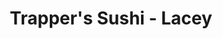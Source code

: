 ---
layout: place
title: Trapper's Sushi - Lacey
permalink: /washington/lacey/trapper-s-sushi-lacey.html
stateAbbr: WA
stateName: Washington
cityName: Lacey
seo:
  type: restaurant
  links: null
place_id: ChIJS0XNE5YLkVQRm8PrZEidYgY
photos:
  - name: >-
      places/ChIJS0XNE5YLkVQRm8PrZEidYgY/photos/AeeoHcJgMahQcizwN2WxpI9he0wfl6MdrO7UEc7aZnrmyvtlah5pqw5GvdyWNtUnGzX9UXfCfXus2Nx6uW8iJvVL6FjC40j45OM_D206jLmbHhwfUJi42i0_mtiVlDeOHH6IR0ebno80LiVsDa2qbxsQTZpmb-gBKdh-Fo2Wre1IW3vIasPDGgaWcgR1r5j-atWX3M2cmSzQ1XBh3a0Qqo3PYcJtO1F2nYqu8w7p_Y9MSNFwaKfRE55cmqDNOvFkZJP9jbqJT7jiB8GLBZrjimzlxtFrqcDjsxfJW1-gvMaL8Jps8w
    widthPx: 2000
    heightPx: 1240
    authorAttributions:
      - displayName: Trapper's Sushi - Lacey
        uri: https://maps.google.com/maps/contrib/113207436504697981492
        photoUri: >-
          https://lh3.googleusercontent.com/a-/ALV-UjUrJG0AnuCIj8yf7uMt4N63WTyRvc4UNjJHwyrE__Q976zgOjs=s100-p-k-no-mo
    flagContentUri: >-
      https://www.google.com/local/imagery/report/?cb_client=maps_api_places.places_api&image_key=!1e10!2sAF1QipOoyYRu4INn6PoGwAzy9jgKRlIuCHETRG1fF5H6&hl=en-US
    googleMapsUri: >-
      https://www.google.com/maps/place//data=!3m4!1e2!3m2!1sAF1QipOoyYRu4INn6PoGwAzy9jgKRlIuCHETRG1fF5H6!2e10!4m2!3m1!1s0x54910b9613cd454b:0x6629d4864ebc39b
  - name: >-
      places/ChIJS0XNE5YLkVQRm8PrZEidYgY/photos/AeeoHcJWHIahnPXY4S9zBZiy0hlHUvYE-QwrHSsLVnWQanVKZalnJImTbytDCehggLGJ3uRIghcceIbH8Gy7po2Zh8niELdiMEEQeXVrNurX547tCaGviBjbd4j26-6kITUjZGIODRZTMtOu_7xLnWRGBjI2UmJnnBDfLjPiIWfgjzGWRWh3MDCAAz8BtVqKp3V22y-todZDTLO9Vy0c2jNaeUkOJ_aKFX4xPh4D7PW0bhunMvUhQeOmOdSKTtH7SsXOOYajrz4v4cJ3o3NHOreRAhcuC6E2k5E1AqkrnRjz1HB5LQ
    widthPx: 1188
    heightPx: 1186
    authorAttributions:
      - displayName: Trapper's Sushi - Lacey
        uri: https://maps.google.com/maps/contrib/113207436504697981492
        photoUri: >-
          https://lh3.googleusercontent.com/a-/ALV-UjUrJG0AnuCIj8yf7uMt4N63WTyRvc4UNjJHwyrE__Q976zgOjs=s100-p-k-no-mo
    flagContentUri: >-
      https://www.google.com/local/imagery/report/?cb_client=maps_api_places.places_api&image_key=!1e10!2sAF1QipPVu0lvxwsYoShvQsE8HQ4A3SV4QZvkrry3sc8w&hl=en-US
    googleMapsUri: >-
      https://www.google.com/maps/place//data=!3m4!1e2!3m2!1sAF1QipPVu0lvxwsYoShvQsE8HQ4A3SV4QZvkrry3sc8w!2e10!4m2!3m1!1s0x54910b9613cd454b:0x6629d4864ebc39b
  - name: >-
      places/ChIJS0XNE5YLkVQRm8PrZEidYgY/photos/AeeoHcL6AdUDxePTepz9tQhoeKBwt_G3Nsu4EU1fiBNlPklY8bRCR2j9bnOw-HrZxP7vvbu6Owo5aw6kugfMuGvAK7OadHE-ASOKcVji8uS1nefHRuI0Ktf8-UxuGZL0MZtjHsPvW16uHj3mtQH16JI2K3_2mM79evBR8tVbq-oFtlGGmkkRny7cJXQ_xU28JvAyjl08D2TSbGY-KNY-09J29-aEuMoAhcNIl0W9hhczpkd1yalOAKBmbBGjwj47G6d5GJ-UuO3btL4WwmyW1Xq3qEa4tZxYAJpnW5rGFIs4FIjN2UzMwDVlZhe8D6cpUKR-pseDq_PvG8BNgZQsvp1tCX42cmXAfJ-8x4mMm13h7_oWulp2bxWqWW_LEKRu4qnaQrr-pvdwxLRDZzOJD43YKFmpDIlJ3CvfjrvJdAphQiy5YJM
    widthPx: 4096
    heightPx: 3072
    authorAttributions:
      - displayName: PanQuake Mask
        uri: https://maps.google.com/maps/contrib/106594228093884579829
        photoUri: >-
          https://lh3.googleusercontent.com/a-/ALV-UjVupFwnd8Hc_oABk3CdHHXKxW81Kf505gg1q-griuMyMPKvSxU=s100-p-k-no-mo
    flagContentUri: >-
      https://www.google.com/local/imagery/report/?cb_client=maps_api_places.places_api&image_key=!1e10!2sCIHM0ogKEICAgMDIr4-VngE&hl=en-US
    googleMapsUri: >-
      https://www.google.com/maps/place//data=!3m4!1e2!3m2!1sCIHM0ogKEICAgMDIr4-VngE!2e10!4m2!3m1!1s0x54910b9613cd454b:0x6629d4864ebc39b
  - name: >-
      places/ChIJS0XNE5YLkVQRm8PrZEidYgY/photos/AeeoHcJCORjz7bzxILFHWc9bbhzovig4qARjjYzY_vW5I0DceFN6dSIITZQorhJxX-5vdUy-d3H5aq2tTkjDxiKoRPjck7OKoRmQ8FQZyMKhueK313XVCXaiLohlr-sSze6uI25-9oASAPoIVBwgb5Xpun_V3PK38I_UWCN1pfNhjV5370D7kUssSj-o2AiZvV4UBySk4aZOw8jE_IRBP5jE9KcHjaYBO09Ty7eAcyt_W4EYCP7JchMvFmRG67lvJudyGPhvPsPOwvPYno7sv4klzcZMJRvJceGwobwCYMRLp__F8Sk4Q59Oce4KM211lucCkZ0DsWHanKzq40KJ07PSzx1pCYQgRyWI00CVgI0bXjKjqR-_LY1Kec6YZZ1K5defEKalxBL-UfyiG_Ga8oRf7a5EtydRcuOYueJIfvA5zjBr8Q
    widthPx: 4000
    heightPx: 3000
    authorAttributions:
      - displayName: Kevin Dao
        uri: https://maps.google.com/maps/contrib/107138007315334987504
        photoUri: >-
          https://lh3.googleusercontent.com/a/ACg8ocIPo2g8MLH8ZCwnXyOzf0BsiCSGknE-Dl1M7xY8V_pcJ0CSMg=s100-p-k-no-mo
    flagContentUri: >-
      https://www.google.com/local/imagery/report/?cb_client=maps_api_places.places_api&image_key=!1e10!2sCIHM0ogKEICAgICjnpvoZg&hl=en-US
    googleMapsUri: >-
      https://www.google.com/maps/place//data=!3m4!1e2!3m2!1sCIHM0ogKEICAgICjnpvoZg!2e10!4m2!3m1!1s0x54910b9613cd454b:0x6629d4864ebc39b
  - name: >-
      places/ChIJS0XNE5YLkVQRm8PrZEidYgY/photos/AeeoHcLQ-FzZ1a_7GdFi2oqVnkroSY4WJLBm30ffwzdN7EsXdGRjhgXE0MlxGr6TqIQSSt_SdzD3dqdZfiAuvV-K5clWrWruHZgkzw-xt0i5H88rJ-CWWQKq_qbPQXy9dmhd9TRMKt3yuiC-GA8eidHEJLdWmRdniFRa0nQfqGXCLmxW02edD0lahkAqnyVBPaaly7yaIq5j6xhSD_xSvjqDgPPvKqhckDe2BR1vE-pkF-tGcWId--TvJCkFaHmdaPeXYiZCSuUjDYcMLAw8usuz_dyAA8-Jl67kT1W5L0pBunvZF4d2s5fBI09dydk0B8fxx5iB1V7hp-mbqlMOoGCasvSB8aMw0rHlufGrpCzKOFoVp0KPb3CRDCVkhYLwqiZWw9PRoMakA53AhRCFUh4OWZLwujy9Mt2ZUK0y3HqLbDQ
    widthPx: 4032
    heightPx: 3024
    authorAttributions:
      - displayName: Aspen Sod
        uri: https://maps.google.com/maps/contrib/101478992262462924265
        photoUri: >-
          https://lh3.googleusercontent.com/a-/ALV-UjV84-vWD3TnQOCdJFOg3XxfHXlJUXoM40hIsDBwwmBEzS-EGoQ=s100-p-k-no-mo
    flagContentUri: >-
      https://www.google.com/local/imagery/report/?cb_client=maps_api_places.places_api&image_key=!1e10!2sCIHM0ogKEICAgIDr-PqHOQ&hl=en-US
    googleMapsUri: >-
      https://www.google.com/maps/place//data=!3m4!1e2!3m2!1sCIHM0ogKEICAgIDr-PqHOQ!2e10!4m2!3m1!1s0x54910b9613cd454b:0x6629d4864ebc39b
  - name: >-
      places/ChIJS0XNE5YLkVQRm8PrZEidYgY/photos/AeeoHcI18huVkqgk4pUJEw-F4MJSBpeTqDvBWQHI-6m3img2jx8YhJASec9fFmlXbeW0wPD9ugQxKyFXpwp4w9LKv71oVGXWujkVj3QErfUOlVxZKaPaWRXX2R__RbcqvnCKRZTACzXv66zNNHDZktBU3ERnw0VqpE5-B0lsFzdyLyDXA-NTSQjK9MUet-Uo1JXN1VPROEWXj9dksZIwf6M3kIDzMmpG7QfGRUKIdk9DX-aGpRKCymRkrTM4SG4VP4euRFVPlNr78uh4aJjLtmG1iweFVJnNjVock8XiYm6ISD3pS6VEoykcqXSulWLTHT7AN27tfHot7u9a3-DPZwx72AM7G21bmBHxlbtv2LRZKhFtsrXm53Nh0CRJC_ZdI_uSIjWb8nbyJd-e3KcNllaXfpQGweCI2dO_XzJqGjIXpgZDGA
    widthPx: 4080
    heightPx: 3072
    authorAttributions:
      - displayName: Drew Clancy
        uri: https://maps.google.com/maps/contrib/117610657022037279595
        photoUri: >-
          https://lh3.googleusercontent.com/a-/ALV-UjVShVclBLCkSW7xc_43kAm45fk8Kwjj-fGF98vhYu8h7taiT87XTA=s100-p-k-no-mo
    flagContentUri: >-
      https://www.google.com/local/imagery/report/?cb_client=maps_api_places.places_api&image_key=!1e10!2sCIHM0ogKEICAgIDr_-65bA&hl=en-US
    googleMapsUri: >-
      https://www.google.com/maps/place//data=!3m4!1e2!3m2!1sCIHM0ogKEICAgIDr_-65bA!2e10!4m2!3m1!1s0x54910b9613cd454b:0x6629d4864ebc39b
  - name: >-
      places/ChIJS0XNE5YLkVQRm8PrZEidYgY/photos/AeeoHcIIWYCKvu4TvDJYaXpDBc7mjwnnaVVpCiUM9yQ6aYh-HWlYeO6qjzEwqfZQ_bNwphhbsTKXuVCHTqcyah23Aq_iIJK-zcVWygRLIJTpkJumyoKvDh9MPthrcozqnLhZwLV2NoCV6dEAT2aWdlF2kLJEH0waBK6tEZuFqt-YN9JzaAlRs_lMWpvLqIzvpAcO3npI5Chw9iQ_K5Vj6Ri4Yl2_0_g0DEgHauRRdlainftNmLRBpzI2SUmjSYvsibc6ZdVPAUW_7EVJ7-ZV3h4TuBAMHgMX-2q3wW7iaeqCAezJwIzGsR2bbL6FsejtnwB6tQQ1_Z4BFb2gem--xMNIJfShemng1KY2bh-bx4r-nFUtixaLAfQqaQAXF_0YJDr2KlxxCAZlPdTmFhK3vNKk2ePFk_rqZ8kkdcAE_q7mASU
    widthPx: 3024
    heightPx: 4032
    authorAttributions:
      - displayName: Kyla Huntley
        uri: https://maps.google.com/maps/contrib/118333646433576312001
        photoUri: >-
          https://lh3.googleusercontent.com/a-/ALV-UjVg6zLWY2h_E2K0-lNBeO8fXN7ZP4O_6s1yEtnZTmifYQ-TASI=s100-p-k-no-mo
    flagContentUri: >-
      https://www.google.com/local/imagery/report/?cb_client=maps_api_places.places_api&image_key=!1e10!2sCIHM0ogKEICAgIDju9rMFw&hl=en-US
    googleMapsUri: >-
      https://www.google.com/maps/place//data=!3m4!1e2!3m2!1sCIHM0ogKEICAgIDju9rMFw!2e10!4m2!3m1!1s0x54910b9613cd454b:0x6629d4864ebc39b
  - name: >-
      places/ChIJS0XNE5YLkVQRm8PrZEidYgY/photos/AeeoHcJy0kw22HqijDL5YOldBCJhQ58vBa9IKqugpb95rj5cB7_sWacuoQWumtP7HuBNF7vc_uuSiXvU1OplDGDrCEyGJGnYdHa6UtcpJHdvBkqLo7ktRc0vI2PUvkQ1b7ZnNF-cCHHCdhMVrNvIiaSvFrBArMU2lwLQDAMCv81E90dBYXgNXzmHnRiJm-ulBXgVgM213MP4fcio5RJnZ8KtaIzk0P2E6hqv_LwW7ZouEAnBKinqyP-bKNA2JPZpaYwjUVZRCSMjlX9X3xXEbpmtNJ0hUlDZ9oBOP5xa76RvAi6l2GHCSQOa4dFqHDQCOHEn9M7Fc8xk0s8CDjL1ksvuLH4iUzzYhDWOLFUGP5DUqtNSVyrqg-hF1KPh_aCoO05EM9HLX91npPCnbUG75BT2ziIOLK4GLnhLJ2ffw2LfzrQzfMW1
    widthPx: 3000
    heightPx: 4000
    authorAttributions:
      - displayName: Christina McGathy
        uri: https://maps.google.com/maps/contrib/104109659435859754948
        photoUri: >-
          https://lh3.googleusercontent.com/a-/ALV-UjVfdpln9phLZ55-8-0OSH1dNYBAoi7nT_xmxSIDZo1qTSQ-2H3JKw=s100-p-k-no-mo
    flagContentUri: >-
      https://www.google.com/local/imagery/report/?cb_client=maps_api_places.places_api&image_key=!1e10!2sCIHM0ogKEICAgICdi_6ssgE&hl=en-US
    googleMapsUri: >-
      https://www.google.com/maps/place//data=!3m4!1e2!3m2!1sCIHM0ogKEICAgICdi_6ssgE!2e10!4m2!3m1!1s0x54910b9613cd454b:0x6629d4864ebc39b
  - name: >-
      places/ChIJS0XNE5YLkVQRm8PrZEidYgY/photos/AeeoHcLqkZqfZNTSKTVqWkzRJKvSRnZB5w4G5TQkpUWvS_1hivl1UoUCbMl8Fg3OiHjCDiN0AAbopCZ-YyWRu2GASs_OvQ7I4SGsvHvNjwPs2ayTaXVmCXzi31ycl953JmU810AOeX3JQ0e-rp4sjqe1WZmPNT3g82Rta_Yy2gm5od86P-gY9sre7G5qsWOycj7WWYlSqkEs5MBViU3fWzj8YauBi6GkQ9mDz9wyPvavVt4cpOdvb72f0qSzcxzEbGdw41m7Frcb873g8DlPiRWePZd8_R3EP22v8m2ZY36_dOIJnO5MwoEOPOlwVGKc2CPgKFmSccdwWeFUEk15Nd490dtw9LPKY5i_SkoyIO7XcjKEgyDttUiAD2uCq2DaBHxQGGJqvvUtFcYK7mocxQbcH0NvrAV6EGEWTKzc4k0nSx7YTA8K
    widthPx: 4080
    heightPx: 3072
    authorAttributions:
      - displayName: Drew Clancy
        uri: https://maps.google.com/maps/contrib/117610657022037279595
        photoUri: >-
          https://lh3.googleusercontent.com/a-/ALV-UjVShVclBLCkSW7xc_43kAm45fk8Kwjj-fGF98vhYu8h7taiT87XTA=s100-p-k-no-mo
    flagContentUri: >-
      https://www.google.com/local/imagery/report/?cb_client=maps_api_places.places_api&image_key=!1e10!2sCIHM0ogKEICAgIDr_57aogE&hl=en-US
    googleMapsUri: >-
      https://www.google.com/maps/place//data=!3m4!1e2!3m2!1sCIHM0ogKEICAgIDr_57aogE!2e10!4m2!3m1!1s0x54910b9613cd454b:0x6629d4864ebc39b
  - name: >-
      places/ChIJS0XNE5YLkVQRm8PrZEidYgY/photos/AeeoHcLKqnE1t2fRwQpx8r8f-t5uVl9ucdVgia0rDBQT_X-_WautQFgTPJE4fy2nbenTEI9ob4BDsQkoSzL4As0imW9E4zKMC_t0nOG-1Cz6WdlKN8x7CgVR2eqNgap1eLf51wva4buaYmvYQShdawZ-6o7OEzxVDIeDX5ZJJ5-eOEPczzXMkZMcm5epfP_oQ85CHEoTpPgQwnOuMYzoITBy_iIDfhTQ5nUG2Dd3h_jjfhwqiz_IogjxrK2Ac-2FEWnZ2voZ4lvTj4AsOS3cpbqJbRQX8_HdGCEyugxzrDuWbQjrFsOVPoEZkhp5OqBPPcq9cXAK-DpLAzOulQNBYECM0HfKtjrWve8ME7H18POSGtcOeSV13xB-mSgC1QFrkB7EsStthfD4uN13mDQQWsCXPLVcnhOWLLOpBz1Av_3FcbMuMgR6
    widthPx: 4032
    heightPx: 3024
    authorAttributions:
      - displayName: Niara Novak
        uri: https://maps.google.com/maps/contrib/114064040567257395052
        photoUri: >-
          https://lh3.googleusercontent.com/a-/ALV-UjXwPvP5UvyXVNMyxAzedZ_SOQnSQ1QlzVhcpMejnidR_b0EzPVg=s100-p-k-no-mo
    flagContentUri: >-
      https://www.google.com/local/imagery/report/?cb_client=maps_api_places.places_api&image_key=!1e10!2sCIHM0ogKEICAgICTsuKorAE&hl=en-US
    googleMapsUri: >-
      https://www.google.com/maps/place//data=!3m4!1e2!3m2!1sCIHM0ogKEICAgICTsuKorAE!2e10!4m2!3m1!1s0x54910b9613cd454b:0x6629d4864ebc39b
address: 1360 Galaxy Dr NE, Lacey, WA 98516, USA
street: 1360 Galaxy Dr NE
city: Lacey
state: WA
zip: '98516'
country: USA
neighborhood: null
latitude: '47.059401'
longitude: '-122.768008'
accessibility_options:
  wheelchairAccessibleParking: true
  wheelchairAccessibleEntrance: true
  wheelchairAccessibleRestroom: true
  wheelchairAccessibleSeating: true
business_status: OPERATIONAL
name: Trapper's Sushi - Lacey
google_maps_links:
  directionsUri: >-
    https://www.google.com/maps/dir//''/data=!4m7!4m6!1m1!4e2!1m2!1m1!1s0x54910b9613cd454b:0x6629d4864ebc39b!3e0
  placeUri: https://maps.google.com/?cid=460103046201590683
  writeAReviewUri: >-
    https://www.google.com/maps/place//data=!4m3!3m2!1s0x54910b9613cd454b:0x6629d4864ebc39b!12e1
  reviewsUri: >-
    https://www.google.com/maps/place//data=!4m4!3m3!1s0x54910b9613cd454b:0x6629d4864ebc39b!9m1!1b1
  photosUri: >-
    https://www.google.com/maps/place//data=!4m3!3m2!1s0x54910b9613cd454b:0x6629d4864ebc39b!10e5
primary_type: Sushi Restaurant
opening_hours:
  regular: null
  current: null
secondary_opening_hours:
  regular:
    weekdayDescriptions: null
    type: null
  current:
    weekdayDescriptions: null
    type: null
phone: null
price_level: null
price_range: null
rating: null
rating_count: 0
website: null
description: >-
  Discover Trapper's Sushi in Lacey, Washington$$$Trapper's Sushi in Lacey,
  Washington, stands out as a welcoming branch of a popular sushi chain,
  offering an array of specialty rolls and all-you-can-eat deals that cater to
  sushi lovers. This spot emphasizes fresh ingredients and a diverse selection
  of options, making it a go-to choice for those seeking satisfying
  Japanese-inspired meals nearby. With accessibility features like
  wheelchair-friendly parking and entrances, it ensures a comfortable visit for
  everyone. The menu highlights creative rolls and traditional favorites,
  appealing to both newcomers and seasoned enthusiasts looking for top-rated
  sushi experiences. Overall, it's a reliable destination for casual dining that
  combines variety with value in a relaxed setting.
generative_summary: >-
  Discover Trapper's Sushi in Lacey, Washington$$$Trapper's Sushi in Lacey,
  Washington, stands out as a welcoming branch of a popular sushi chain,
  offering an array of specialty rolls and all-you-can-eat deals that cater to
  sushi lovers. This spot emphasizes fresh ingredients and a diverse selection
  of options, making it a go-to choice for those seeking satisfying
  Japanese-inspired meals nearby. With accessibility features like
  wheelchair-friendly parking and entrances, it ensures a comfortable visit for
  everyone. The menu highlights creative rolls and traditional favorites,
  appealing to both newcomers and seasoned enthusiasts looking for top-rated
  sushi experiences. Overall, it's a reliable destination for casual dining that
  combines variety with value in a relaxed setting.
generative_disclosure: Summarized by AI using the Grok-3-Mini model.
reviews: null
review_summary: >-
  What People Are Saying About the Experience$$$Visitors often rave about the
  tasty all-you-can-eat sushi options, praising the wide range of rolls, nigiri,
  and appetizers that keep things exciting and flavorful. Many highlight the
  friendly service and quick delivery of fresh dishes, which make for a
  enjoyable and efficient meal. While some mention that prices can add up, the
  overall value from the generous portions and quality ingredients tends to win
  people over. Folks appreciate the welcoming vibe that suits groups or solo
  diners, adding to the fun of exploring new flavors. In general, it's a solid
  pick for anyone craving reliable sushi, with the fresh food and attentive
  staff leaving a positive impression.
review_disclosure: Summarized by AI using the Grok-3-Mini model.
parking_options: null
payment_options: null
allow_dogs: null
curbside_pickup: null
delivery: null
dine_in: null
good_for_children: null
good_for_groups: null
good_for_sports: null
live_music: null
menu_for_children: null
outdoor_seating: null
reservable: null
restroom: null
serves_beer: null
serves_breakfast: null
serves_brunch: null
serves_cocktails: null
serves_coffee: null
serves_dinner: null
serves_dessert: null
serves_lunch: null
serves_vegetarian_food: null
serves_wine: null
takeout: null
update_category: pro
places_description: null

---